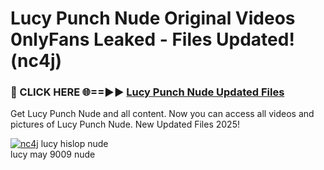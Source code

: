 # Lucy Punch Nude Original Videos 0nlyFans Leaked - Files Updated! (nc4j)

<h3>🔴 CLICK HERE 🌐==►► <a href="https://tinyurl.com/52m3yx9h" rel="nofollow">Lucy Punch Nude Updated Files</a></h3>

Get Lucy Punch Nude and all content. Now you can access all videos and pictures of Lucy Punch Nude. New Updated Files 2025!

[![nc4j](https://i.imgur.com/TnHtlc8.gif)](https://tinyurl.com/52m3yx9h)
lucy hislop nude<br>
lucy may 9009 nude